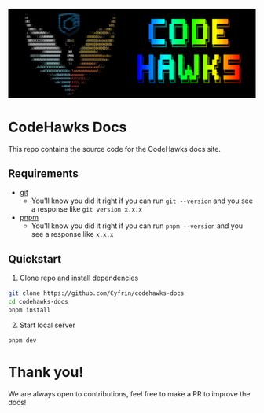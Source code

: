 [![](./static/codehawks-banner-ascii.png)](https://www.codehawks.com/)

# CodeHawks Docs

This repo contains the source code for the CodeHawks docs site.

## Requirements

- [git](https://git-scm.com/book/en/v2/Getting-Started-Installing-Git)
  - You'll know you did it right if you can run `git --version` and you see a response like `git version x.x.x`
- [pnpm](https://pnpm.io/)
  - You'll know you did it right if you can run `pnpm --version` and you see a response like `x.x.x`

## Quickstart

1. Clone repo and install dependencies
```bash
git clone https://github.com/Cyfrin/codehawks-docs
cd codehawks-docs
pnpm install
```

2. Start local server

```bash
pnpm dev
```

# Thank you!

We are always open to contributions, feel free to make a PR to improve the docs!